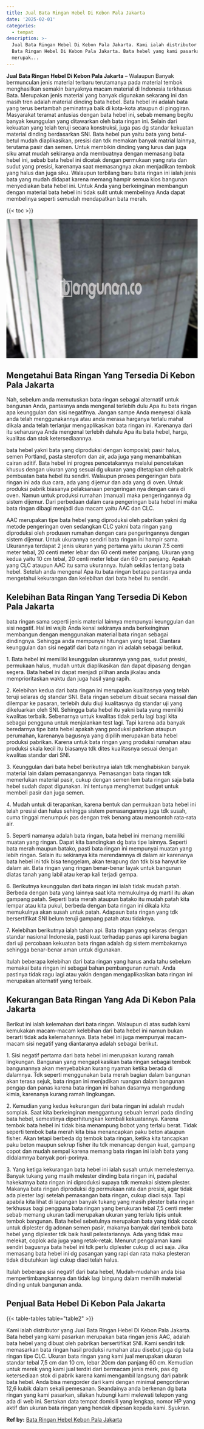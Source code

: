```yaml
---
title: Jual Bata Ringan Hebel Di Kebon Pala Jakarta
date: '2025-02-01'
categories:
  - tempat
description: >-
  Jual Bata Ringan Hebel Di Kebon Pala Jakarta. Kami ialah distributor yang Jual
  Bata Ringan Hebel Di Kebon Pala Jakarta. Bata hebel yang kami pasarkan
  merupak...
---
```


**Jual Bata Ringan Hebel Di Kebon Pala Jakarta** – Walaupun Banyak bermunculan jenis material terbaru terutamanya pada material tembok menghasilkan semakin banyaknya macam material di Indonesia terkhusus Bata. Merupakan jenis material yang banyak digunakan sekarang ini dan masih tren adalah material dinding bata hebel. Bata hebel ini adalah bata yang terus bertambah peminatnya baik di kota-kota ataupun di pinggiran. Masyarakat teramat antusias dengan bata hebel ini, sebab memang begitu banyak keunggulan yang ditawarkan oleh bata ringan ini. Selain dari kekuatan yang telah teruji secara konstruksi, juga pas dg standar kekuatan material dinding berdasarkan SNI. Bata hebel pun yaitu bata yang betul-betul mudah diaplikasikan, presisi dan tdk memakan banyak matrial lainnya, terutama pasir dan semen. Untuk membikin dinding yang lurus dan juga siku amat mudah sekiranya anda membuatnya dengan memasang bata hebel ini, sebab bata hebel ini dicetak dengan permukaan yang rata dan sudut yang presisi, karenanya saat memasangnya akan menjadikan tembok yang halus dan juga siku. Walaupun terbilang baru bata ringan ini ialah jenis bata yang mudah didapat karena memang hampir semua kios bangunan menyediakan bata hebel ini. Untuk Anda yang berkeinginan membangun dengan material bata hebel ini tidak sulit untuk membelinya Anda dapat membelinya seperti semudah mendapatkan bata merah.

{{< toc >}}

![Jual Bata Ringan Hebel Di Kebon Pala Jakarta](/images/jual-hebel-murah-14.png)

## Mengetahui Bata Ringan Yang Tersedia Di Kebon Pala Jakarta

Nah, sebelum anda memutuskan bata ringan sebagai alternatif untuk bangunan Anda, pantasnya anda mengenal terlebih dulu Apa itu bata ringan apa keunggulan dan sisi negatifnya. Jangan sampe Anda menyesal dikala anda telah menggunakannya atau anda merasa harganya terlalu mahal dikala anda telah terlanjur mengaplikasikan bata ringan ini. Karenanya dari itu seharusnya Anda mengenal terlebih dahulu Apa itu bata hebel, harga, kualitas dan stok ketersediaannya.

bata hebel yakni bata yang diproduksi dengan komposisi; pasir halus, semen Portland, pasta sterofom dan air, ada juga yang menambahkan cairan aditif. Bata hebel ini progres pencetakannya melalui pencetakan khusus dengan ukuran yang sesuai dg ukuran yang ditetapkan oleh pabrik pembuatan bata hebel itu sendiri. Walaupun proses pengeringan bata ringan ini ada dua cara, ada yang dijemur dan ada yang di oven. Untuk produksi pabrik biasanya pelaksanaan pengeringan nya dengan cara di oven. Namun untuk produksi rumahan (manual) maka pengeringannya dg sistem dijemur. Dari perbedaan dalam cara pengeringan bata hebel ini maka bata ringan dibagi menjadi dua macam yaitu AAC dan CLC.

AAC merupakan tipe bata hebel yang diproduksi oleh pabrikan yakni dg metode pengeringan oven sedangkan CLC yakni bata ringan yang diproduksi oleh produsen rumahan dengan cara pengeringannya dengan sistem dijemur. Untuk ukurannya sendiri bata ringan ini hampir sama. Ukurannya terdapat 2 jenis ukuran yang pertama yaitu ukuran 7.5 centi meter tebal, 20 centi meter lebar dan 60 centi meter panjang. Ukuran yang kedua yaitu 10 cm tebal, 20 centi meter lebar dan 60 cm panjang. Apakah yang CLC ataupun AAC itu sama ukurannya. Itulah sekilas tentang bata hebel. Setelah anda mengenal Apa itu bata ringan betapa pantasnya anda mengetahui kekurangan dan kelebihan dari bata hebel itu sendiri.

## Kelebihan Bata Ringan Yang Tersedia Di Kebon Pala Jakarta

bata ringan sama seperti jenis material lainnya mempunyai keunggulan dan sisi negatif. Hal ini wajib Anda kenal sekiranya anda berkeinginan membangun dengan menggunakan material bata ringan sebagai dindingnya. Sehingga anda mempunyai hitungan yang tepat. Diantara keunggulan dan sisi negatif dari bata ringan ini adalah sebagai berikut.

1\. Bata hebel ini memiliki keunggulan ukurannya yang pas, sudut presisi, permukaan halus, mudah untuk diaplikasikan dan dapat dipasang dengan segera. Bata hebel ini dapat menjadi pilihan anda jikalau anda memprioritaskan waktu dan juga hasil yang rapih.

2\. Kelebihan kedua dari bata ringan ini merupakan kualitasnya yang telah teruji selaras dg standar SNI. Bata ringan sebelum dibuat secara massal dan dilempar ke pasaran, terlebih dulu diuji kualitasnya dg standar uji yang dikeluarkan oleh SNI. Sehingga bata hebel itu yakni bata yang memiliki kwalitas terbaik. Sebenarnya untuk kwalitas tidak perlu lagi bagi kita sebagai pengguna untuk menjalankan test lagi. Tapi karena ada banyak beredarnya tipe bata hebel apakah yang produksi pabrikan ataupun perumahan, karenanya bagusnya yang dipilih merupakan bata hebel produksi pabrikan. Karena untuk bata ringan yang produksi rumahan atau produksi skala kecil itu biasanya tdk dites kualitasnya sesuai dengan kwalitas standar dari SNI.

3\. Keunggulan dari bata hebel berikutnya ialah tdk menghabiskan banyak material lain dalam pemasangannya. Pemasangan bata ringan tdk memerlukan material pasir, cukup dengan semen lem bata ringan saja bata hebel sudah dapat digunakan. Ini tentunya menghemat budget untuk membeli pasir dan juga semen.

4\. Mudah untuk di terapankan, karena bentuk dan permukaan bata hebel ini telah presisi dan halus sehingga sistem pemasangannya juga tdk susah, cuma tinggal menumpuk pas dengan trek benang atau mencontoh rata-rata air.

5\. Seperti namanya adalah bata ringan, bata hebel ini memang memiliki muatan yang ringan. Dapat kita bandingkan dg bata tipe lainnya. Seperti bata merah maupun batako, pasti bata ringan ini mempunyai muatan yang lebih ringan. Selain itu sekiranya kita merendamnya di dalam air karenanya bata hebel ini tdk bisa tenggelam, akan terapung dan tdk bisa hanyut ke dalam air. Bata ringan yang ringan benar-benar layak untuk bangunan diatas tanah yang labil atau kerap kali terjadi gempa.

6\. Berikutnya keunggulan dari bata ringan ini ialah tidak mudah patah. Berbeda dengan bata yang lainnya saat kita memukulnya dg martil itu akan gampang patah. Seperti bata merah ataupun batako itu mudah patah kita lempar atau kita pukul, berbeda dengan bata ringan ini dikala kita memukulnya akan susah untuk patah. Adapaun bata ringan yang tdk bersertifikat SNI belum teruji gampang patah atau tidaknya.

7\. Kelebihan berikutnya ialah tahan api. Bata ringan yang selaras dengan standar nasional Indonesia, pasti kuat terhadap panas api karena bagian dari uji percobaan kekuatan bata ringan adalah dg sistem membakarnya sehingga benar-benar aman untuk digunakan.

Itulah beberapa kelebihan dari bata ringan yang harus anda tahu sebelum memakai bata ringan ini sebagai bahan pembangunan rumah. Anda pastinya tidak ragu lagi atau yakin dengan mengaplikasikan bata ringan ini merupakan alternatif yang terbaik.

## Kekurangan Bata Ringan Yang Ada Di Kebon Pala Jakarta

Berikut ini ialah kelemahan dari bata ringan. Walaupun di atas sudah kami kemukakan macam-macam kelebihan dari bata hebel ini namun bukan berarti tidak ada kelemahannya. Bata hebel ini juga mempunyai macam-macam sisi negatif yang diantaranya adalah sebagai berikut.

1\. Sisi negatif pertama dari bata hebel ini merupakan kurang ramah lingkungan. Bangunan yang mengaplikasikan bata ringan sebagai tembok bangunannya akan menyebabkan kurang nyaman ketika berada di dalamnya. Tdk seperti menggunakan bata merah bagian dalam bangunan akan terasa sejuk, bata ringan ini menjadikan ruangan dalam bangunan pengap dan panas karena bata ringan ini bahan dasarnya mengandung kimia, karenanya kurang ramah lingkungan.

2\. Kemudian yang kedua kekurangan dari bata ringan ini adalah mudah somplak. Saat kita berkeinginan menggantung sebuah lemari pada dinding bata hebel, semestinya diperhitungkan kembali kekuatannya. Karena tembok bata hebel ini tidak bisa menampung bobot yang terlalu berat. Tidak seperti tembok bata merah kita bisa menancapkan paku beton ataupun fisher. Akan tetapi berbeda dg tembok bata ringan, ketika kita tancapkan paku beton maupun sekrup fisher itu tdk menancap dengan kuat, gampang copot dan mudah sempal karena memang bata ringan ini ialah bata yang didalamnya banyak pori-porinya.

3\. Yang ketiga kekurangan bata hebel ini ialah susah untuk memelesternya. Banyak tukang yang masih melester dinding bata ringan ini, padahal hakekatnya bata ringan ini diproduksi supaya tdk memakai sistem plester. Makanya bata ringan diproduksi dg permukaan rata dan presisi, agar tidak ada plester lagi setelah pemasangan bata ringan, cukup diaci saja. Tapi apabila kita lihat di lapangan banyak tukang yang masih plester bata ringan terkhusus bagi pengguna bata ringan yang berukuran tebal 7,5 centi meter sebab memang ukuran tadi merupakan ukuran yang terlalu tipis untuk tembok bangunan. Bata hebel sebetulnya merupakan bata yang tidak cocok untuk diplester dg adonan semen pasir, makanya banyak dari tembok bata hebel yang diplester tdk baik hasil pelestariannya. Ada yang tidak mau melekat, coplok ada juga yang retak-retak. Menurut pengalaman kami sendiri bagusnya bata hebel ini tdk perlu diplester cukup di aci saja. Jika memasang bata hebel ini dg pasangan yang rapi dan rata maka plesteran tidak dibutuhkan lagi cukup diaci telah halus.

Itulah beberapa sisi negatif dari bata hebel, Mudah-mudahan anda bisa mempertimbangkannya dan tidak lagi bingung dalam memilih material dinding untuk bangunan anda.

## Penjual Bata Hebel Di Kebon Pala Jakarta

{{< table-tables table="table2" >}}

Kami ialah distributor yang Jual Bata Ringan Hebel Di Kebon Pala Jakarta. Bata hebel yang kami pasarkan merupakan bata ringan jenis AAC, adalah bata hebel yang dibuat oleh pabrikan bersertifikat SNI. Kami sendiri tdk memasarkan bata ringan hasil produksi rumahan atau disebut juga dg bata ringan tipe CLC. Ukuran bata ringan yang kami jual merupakan ukuran standar tebal 7,5 cm dan 10 cm, lebar 20cm dan panjang 60 cm. Kemudian untuk merek yang kami jual terdiri dari bermacam jenis merk, pas dg ketersediaan stok di pabrik karena kami mengambil langsung dari pabrik bata hebel. Anda bisa mengorder dari kami dengan minimal pengorderan 12,6 kubik dalam sekali pemesanan. Seandainya anda berkenan dg bata ringan yang kami pasarkan, silakan hubungi kami melewati telepon yang ada di web ini. Sertakan data tempat domisili yang lengkap, nomor HP yang aktif dan ukuran bata ringan yang hendak dipesan kepada kami. Syukran.

**Ref by:** [Bata Ringan Hebel Kebon Pala Jakarta](https://id.wikipedia.org/wiki/Bata)
